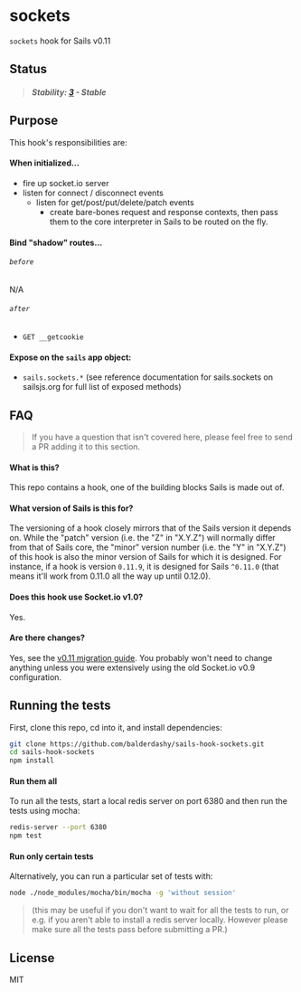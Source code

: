 # sockets

`sockets` hook for Sails v0.11

## Status

> ##### Stability: [3](http://nodejs.org/api/documentation.html#documentation_stability_index) - Stable


## Purpose

This hook's responsibilities are:

#### When initialized...
+ fire up socket.io server
+ listen for connect / disconnect events
  + listen for get/post/put/delete/patch events
    + create bare-bones request and response contexts, then pass them to the core interpreter in Sails to be routed on the fly.

#### Bind "shadow" routes...

###### `before`
N/A

###### `after`

+ `GET __getcookie`


#### Expose on the `sails` app object:

+ `sails.sockets.*` (see reference documentation for sails.sockets on sailsjs.org for full list of exposed methods)

## FAQ

> If you have a question that isn't covered here, please feel free to send a PR adding it to this section.

#### What is this?

This repo contains a hook, one of the building blocks Sails is made out of.

#### What version of Sails is this for?

The versioning of a hook closely mirrors that of the Sails version it depends on.  While the "patch" version (i.e. the "Z" in "X.Y.Z") will normally differ from that of Sails core, the "minor" version number (i.e. the "Y" in "X.Y.Z") of this hook is also the minor version of Sails for which it is designed.  For instance, if a hook is version `0.11.9`, it is designed for Sails `^0.11.0` (that means it'll work from 0.11.0 all the way up until 0.12.0).

#### Does this hook use Socket.io v1.0?

Yes.

#### Are there changes?

Yes, see the [v0.11 migration guide](http://sailsjs.org/#/documentation/concepts/Upgrading). You probably won't need to change anything unless you were extensively using the old Socket.io v0.9 configuration.


## Running the tests

First, clone this repo, cd into it, and install dependencies:

```sh
git clone https://github.com/balderdashy/sails-hook-sockets.git
cd sails-hook-sockets
npm install
```

#### Run them all

To run all the tests, start a local redis server on port 6380 and then run the tests using mocha:

```sh
redis-server --port 6380
npm test
```


#### Run only certain tests

Alternatively, you can run a particular set of tests with:

```sh
node ./node_modules/mocha/bin/mocha -g 'without session'
```

> (this may be useful if you don't want to wait for all the tests to run, or e.g. if you aren't able to install a redis server locally.  However please make sure all the tests pass before submitting a PR.)





## License

MIT
